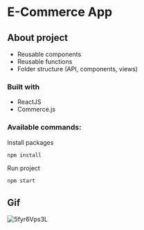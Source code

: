 # E-Commerce App

## About project

- Reusable components
- Reusable functions
- Folder structure (API, components, views)

### Built with

- ReactJS
- Commerce.js

### Available commands:

Install packages

```sh
npm install
```

Run project

```sh
npm start
```

## Gif

![5fyr6Vps3L](https://user-images.githubusercontent.com/72163962/129858087-d45321d9-737a-487b-b48a-581eff6610b2.gif)

